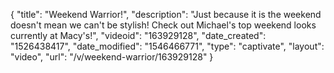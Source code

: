 {
    "title": "Weekend Warrior!",
    "description": "Just because it is the weekend doesn't mean we can't be stylish! Check out Michael's top weekend looks currently at Macy's!",
    "videoid": "163929128",
    "date_created": "1526438417",
    "date_modified": "1546466771",
    "type": "captivate",
    "layout": "video",
    "url": "\/v\/weekend-warrior\/163929128"
}